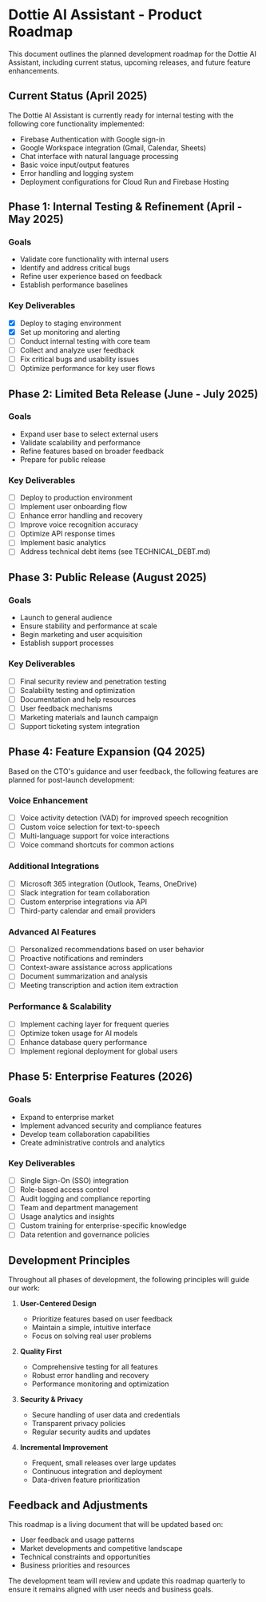 # Dottie AI Assistant - Product Roadmap

This document outlines the planned development roadmap for the Dottie AI Assistant, including current status, upcoming releases, and future feature enhancements.

## Current Status (April 2025)

The Dottie AI Assistant is currently ready for internal testing with the following core functionality implemented:

- Firebase Authentication with Google sign-in
- Google Workspace integration (Gmail, Calendar, Sheets)
- Chat interface with natural language processing
- Basic voice input/output features
- Error handling and logging system
- Deployment configurations for Cloud Run and Firebase Hosting

## Phase 1: Internal Testing & Refinement (April - May 2025)

### Goals
- Validate core functionality with internal users
- Identify and address critical bugs
- Refine user experience based on feedback
- Establish performance baselines

### Key Deliverables
- [x] Deploy to staging environment
- [x] Set up monitoring and alerting
- [ ] Conduct internal testing with core team
- [ ] Collect and analyze user feedback
- [ ] Fix critical bugs and usability issues
- [ ] Optimize performance for key user flows

## Phase 2: Limited Beta Release (June - July 2025)

### Goals
- Expand user base to select external users
- Validate scalability and performance
- Refine features based on broader feedback
- Prepare for public release

### Key Deliverables
- [ ] Deploy to production environment
- [ ] Implement user onboarding flow
- [ ] Enhance error handling and recovery
- [ ] Improve voice recognition accuracy
- [ ] Optimize API response times
- [ ] Implement basic analytics
- [ ] Address technical debt items (see TECHNICAL_DEBT.md)

## Phase 3: Public Release (August 2025)

### Goals
- Launch to general audience
- Ensure stability and performance at scale
- Begin marketing and user acquisition
- Establish support processes

### Key Deliverables
- [ ] Final security review and penetration testing
- [ ] Scalability testing and optimization
- [ ] Documentation and help resources
- [ ] User feedback mechanisms
- [ ] Marketing materials and launch campaign
- [ ] Support ticketing system integration

## Phase 4: Feature Expansion (Q4 2025)

Based on the CTO's guidance and user feedback, the following features are planned for post-launch development:

### Voice Enhancement
- [ ] Voice activity detection (VAD) for improved speech recognition
- [ ] Custom voice selection for text-to-speech
- [ ] Multi-language support for voice interactions
- [ ] Voice command shortcuts for common actions

### Additional Integrations
- [ ] Microsoft 365 integration (Outlook, Teams, OneDrive)
- [ ] Slack integration for team collaboration
- [ ] Custom enterprise integrations via API
- [ ] Third-party calendar and email providers

### Advanced AI Features
- [ ] Personalized recommendations based on user behavior
- [ ] Proactive notifications and reminders
- [ ] Context-aware assistance across applications
- [ ] Document summarization and analysis
- [ ] Meeting transcription and action item extraction

### Performance & Scalability
- [ ] Implement caching layer for frequent queries
- [ ] Optimize token usage for AI models
- [ ] Enhance database query performance
- [ ] Implement regional deployment for global users

## Phase 5: Enterprise Features (2026)

### Goals
- Expand to enterprise market
- Implement advanced security and compliance features
- Develop team collaboration capabilities
- Create administrative controls and analytics

### Key Deliverables
- [ ] Single Sign-On (SSO) integration
- [ ] Role-based access control
- [ ] Audit logging and compliance reporting
- [ ] Team and department management
- [ ] Usage analytics and insights
- [ ] Custom training for enterprise-specific knowledge
- [ ] Data retention and governance policies

## Development Principles

Throughout all phases of development, the following principles will guide our work:

1. **User-Centered Design**
   - Prioritize features based on user feedback
   - Maintain a simple, intuitive interface
   - Focus on solving real user problems

2. **Quality First**
   - Comprehensive testing for all features
   - Robust error handling and recovery
   - Performance monitoring and optimization

3. **Security & Privacy**
   - Secure handling of user data and credentials
   - Transparent privacy policies
   - Regular security audits and updates

4. **Incremental Improvement**
   - Frequent, small releases over large updates
   - Continuous integration and deployment
   - Data-driven feature prioritization

## Feedback and Adjustments

This roadmap is a living document that will be updated based on:
- User feedback and usage patterns
- Market developments and competitive landscape
- Technical constraints and opportunities
- Business priorities and resources

The development team will review and update this roadmap quarterly to ensure it remains aligned with user needs and business goals.
